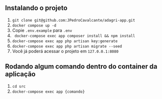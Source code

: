 ## Instalando o projeto

1. ``` git clone git@github.com:JPedroCavalcante/adagri-app.git ```
2. ```docker compose up -d```
3. Copie ```.env.example``` para ```.env```
5. ``` docker-compose exec app composer install && npm install```
6. ``` docker-compose exec app php artisan key:generate ```
7. ``` docker-compose exec app php artisan migrate --seed ```
7. Você já poderá acessar o projeto em ```127.0.0.1:8080```

## Rodando algum comando dentro do container da aplicação

1. ```cd src```
2. ```docker-compose exec app {comando}```